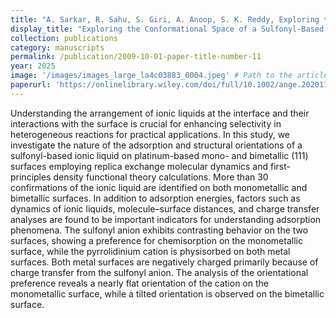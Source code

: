 ```yaml
---
title: "A. Sarkar, R. Sahu, S. Giri, A. Anoop, S. K. Reddy, Exploring the Conformational Space of a Sulfonyl-Based Ionic Liquid on Platinum-Based Mono and Bimetallic Surfaces. <i>Langmuir</i> 41, 5, 3187–3198 (2025)."
display_title: "Exploring the Conformational Space of a Sulfonyl-Based Ionic Liquid on Platinum-Based Mono and Bimetallic Surfaces"
collection: publications
category: manuscripts
permalink: /publication/2009-10-01-paper-title-number-11
year: 2025
image: '/images/images_large_la4c03883_0004.jpeg' # Path to the article image
paperurl: 'https://onlinelibrary.wiley.com/doi/full/10.1002/ange.202011977](https://pubs.acs.org/doi/full/10.1021/acs.langmuir.4c03883'
---
```


Understanding the arrangement of ionic liquids at the interface and their interactions with the surface is crucial for enhancing selectivity in heterogeneous reactions for practical applications. In this study, we investigate the nature of the adsorption and structural orientations of a sulfonyl-based ionic liquid on platinum-based mono- and bimetallic (111) surfaces employing replica exchange molecular dynamics and first-principles density functional theory calculations. More than 30 confirmations of the ionic liquid are identified on both monometallic and bimetallic surfaces. In addition to adsorption energies, factors such as dynamics of ionic liquids, molecule–surface distances, and charge transfer analyses are found to be important indicators for understanding adsorption phenomena. The sulfonyl anion exhibits contrasting behavior on the two surfaces, showing a preference for chemisorption on the monometallic surface, while the pyrrolidinium cation is physisorbed on both metal surfaces. Both metal surfaces are negatively charged primarily because of charge transfer from the sulfonyl anion. The analysis of the orientational preference reveals a nearly flat orientation of the cation on the monometallic surface, while a tilted orientation is observed on the bimetallic surface.
